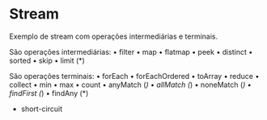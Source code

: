 # Stream

Exemplo de stream com operações intermediárias e terminais.

São operações intermediárias:
• filter
• map
• flatmap
• peek
• distinct
• sorted
• skip
• limit (*)

São operações terminais:
• forEach
• forEachOrdered
• toArray
• reduce
• collect
• min
• max
• count
• anyMatch (*)
• allMatch (*)
• noneMatch (*)
• findFirst (*)
• findAny (*)
* short-circuit